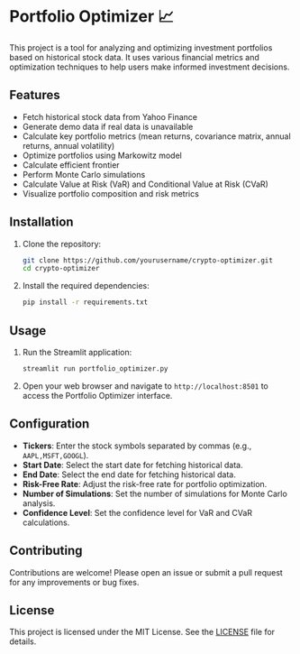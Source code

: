 # Portfolio Optimizer 📈

This project is a tool for analyzing and optimizing investment portfolios based on historical stock data. It uses various financial metrics and optimization techniques to help users make informed investment decisions.

## Features

- Fetch historical stock data from Yahoo Finance
- Generate demo data if real data is unavailable
- Calculate key portfolio metrics (mean returns, covariance matrix, annual returns, annual volatility)
- Optimize portfolios using Markowitz model
- Calculate efficient frontier
- Perform Monte Carlo simulations
- Calculate Value at Risk (VaR) and Conditional Value at Risk (CVaR)
- Visualize portfolio composition and risk metrics

## Installation

1. Clone the repository:
    ```sh
    git clone https://github.com/yourusername/crypto-optimizer.git
    cd crypto-optimizer
    ```

2. Install the required dependencies:
    ```sh
    pip install -r requirements.txt
    ```

## Usage

1. Run the Streamlit application:
    ```sh
    streamlit run portfolio_optimizer.py
    ```

2. Open your web browser and navigate to `http://localhost:8501` to access the Portfolio Optimizer interface.

## Configuration

- **Tickers**: Enter the stock symbols separated by commas (e.g., `AAPL,MSFT,GOOGL`).
- **Start Date**: Select the start date for fetching historical data.
- **End Date**: Select the end date for fetching historical data.
- **Risk-Free Rate**: Adjust the risk-free rate for portfolio optimization.
- **Number of Simulations**: Set the number of simulations for Monte Carlo analysis.
- **Confidence Level**: Set the confidence level for VaR and CVaR calculations.

## Contributing

Contributions are welcome! Please open an issue or submit a pull request for any improvements or bug fixes.

## License

This project is licensed under the MIT License. See the [LICENSE](LICENSE) file for details.